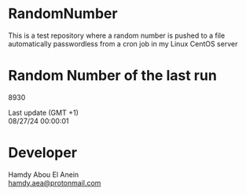 # RandomNumber    
This is a test repository where a random number is pushed to a file automatically passwordless from a cron job in my Linux CentOS server    
# Random Number of the last run   
8930
      
Last update (GMT +1)    
08/27/24 00:00:01
# Developer    
Hamdy Abou El Anein   
hamdy.aea@protonmail.com
